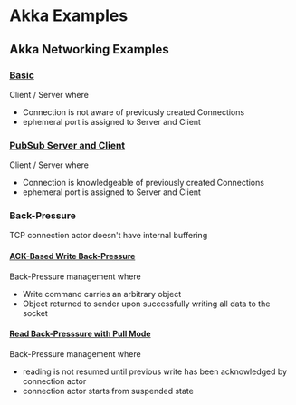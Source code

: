 # Akka Examples

## Akka Networking Examples

### [Basic](src/main/scala/com/pjanof/io/BasicNetwork.scala)

Client / Server where
* Connection is not aware of previously created Connections
* ephemeral port is assigned to Server and Client

### [PubSub Server and Client](src/main/scala/com/pjanof/io/PubSub.scala)

Client / Server where
* Connection is knowledgeable of previously created Connections
* ephemeral port is assigned to Server and Client

### Back-Pressure

TCP connection actor doesn't have internal buffering

#### [ACK-Based Write Back-Pressure](src/main/scala/com/pjanof/io/WriteBackPressure.scala)

Back-Pressure management where
* Write command carries an arbitrary object
* Object returned to sender upon successfully writing all data to the socket

#### [Read Back-Presssure with Pull Mode](src/main/scala/com/pjanof/io/ReadBackPressure.scala)

Back-Pressure management where
* reading is not resumed until previous write has been acknowledged by connection actor
* connection actor starts from suspended state
